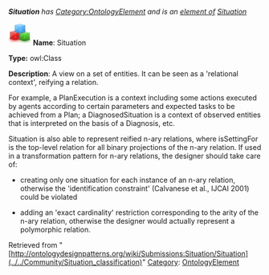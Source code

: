 ___Situation__ has [Category:OntologyElement](../../Category/OntologyElement "Category:OntologyElement") and is an [element of](../../Property/ElementOf "Property:ElementOf") [Situation](../../Submissions/Situation "Submissions:Situation")_


  




[![Class](../../images/thumb/2/27/Class.gif/45px-Class.gif)](../../Image/Class.gif "Class")
__Name__: Situation 


__Type:__ owl:Class 


__Description__: A view on a set of entities. It can be seen as a 'relational context', reifying a relation.


For example, a PlanExecution is a context including some actions executed by agents according to certain parameters and expected tasks to be achieved from a Plan; a DiagnosedSituation is a context of observed entities that is interpreted on the basis of a Diagnosis, etc.


Situation is also able to represent reified n-ary relations, where isSettingFor is the top-level relation for all binary projections of the n-ary relation. If used in a transformation pattern for n-ary relations, the designer should take care of:


- creating only one situation for each instance of an n-ary relation, otherwise the 'identification constraint' (Calvanese et al., IJCAI 2001) could be violated


- adding an 'exact cardinality' restriction corresponding to the arity of the n-ary relation, otherwise the designer would actually represent a polymorphic relation. 





Retrieved from "[http://ontologydesignpatterns.org/wiki/Submissions:Situation/Situation](../../Community/Situation_classification)"
 [Category](http://ontologydesignpatterns.org/wiki/Special:Categories "Special:Categories"): [OntologyElement](../../Category/OntologyElement "Category:OntologyElement")